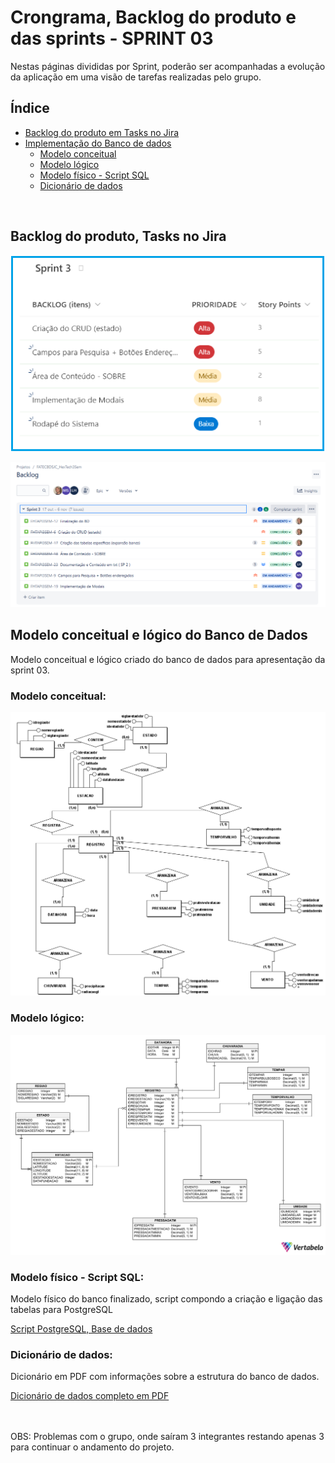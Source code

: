 # Crongrama, Backlog do produto e das sprints - SPRINT 03
Nestas páginas divididas por Sprint, poderão ser acompanhadas a evolução da aplicação em uma visão de tarefas realizadas pelo grupo.
<br />


<h2>Índice</h2>

- [Backlog do produto em Tasks no Jira](#backlog-do-produto-tasks-no-jira)
- [Implementação do Banco de dados](#implementacao-do-banco-de-dados)
    - [Modelo conceitual](#modelo-conceitual)
    - [Modelo lógico](#modelo-logico)
    - [Modelo físico - Script SQL](#modelo-fisico-script-sql)
    - [Dicionário de dados](#dicionario-dados)
<br />


<h2>Backlog do produto, Tasks no Jira</h2>

![taskssprint03](../readme_docs/tasks_sprint03.png)
<br />


![tasksjira03](../readme_docs/Sprint3_Jira.png)
<br />


<h2>Modelo conceitual e lógico do Banco de Dados</h2>

Modelo conceitual e lógico criado do banco de dados para apresentação da sprint 03.


<h3>Modelo conceitual:</h3>

![ModeloconceitualBDSP1](../documents/BRModel_ConceitualIACITI.png)


<h3>Modelo lógico:</h3>

![ModeloLogicoBDSP1](../documents/IACIT_PostgreSQL-050922_COMPLETO.png)


<h3>Modelo físico - Script SQL:</h3>
Modelo físico do banco finalizado, script compondo a criação e ligação das tabelas para PostgreSQL

[Script PostgreSQL, Base de dados](../documents/IACIT_PostgreSQL_Physical_Export_create.sql)


<h3>Dicionário de dados:</h3>
Dicionário em PDF com informações sobre a estrutura do banco de dados.

[Dicionário de dados completo em PDF](../documents/IACIT_PostgreSQL.pdf)

<br />

<br />
OBS: Problemas com o grupo, onde saíram 3 integrantes restando apenas 3 para continuar o andamento do projeto.